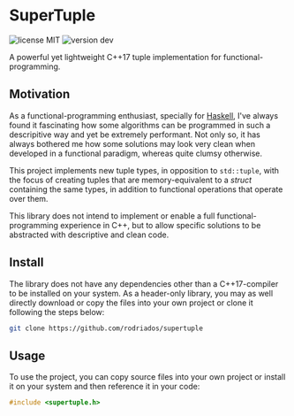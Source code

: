 # SuperTuple
![license MIT](https://img.shields.io/badge/license-MIT-lightgrey.svg)
![version dev](https://img.shields.io/badge/version-1.0-green.svg)

A powerful yet lightweight C++17 tuple implementation for functional-programming.

## Motivation
As a functional-programming enthusiast, specially for [Haskell](https://www.haskell.org/),
I've always found it fascinating how some algorithms can be programmed in such a
descripitive way and yet be extremely performant. Not only so, it has always bothered
me how some solutions may look very clean when developed in a functional paradigm,
whereas quite clumsy otherwise.

This project implements new tuple types, in opposition to `std::tuple`, with the
focus of creating tuples that are memory-equivalent to a _struct_ containing the
same types, in addition to functional operations that operate over them.

This library does not intend to implement or enable a full functional-programming
experience in C++, but to allow specific solutions to be abstracted with descriptive
and clean code.

## Install
The library does not have any dependencies other than a C++17-compiler to be installed
on your system. As a header-only library, you may as well directly download or copy
the files into your own project or clone it following the steps below:
```bash
git clone https://github.com/rodriados/supertuple
```

## Usage
To use the project, you can copy source files into your own project or install it
on your system and then reference it in your code:
```cpp
#include <supertuple.h>
```

